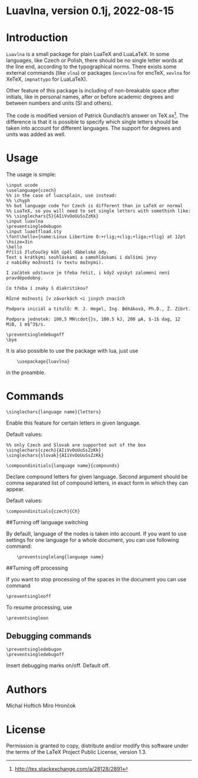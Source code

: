 # Luavlna, version 0.1j, 2022-08-15

# Introduction

`Luavlna` is a small package for plain LuaTeX and LuaLaTeX. In some languages,
like Czech or Polish, there should be no single letter words at the
line end, according to the typographical norms. There exists some
external commands (like `vlna`) or packages (`encxvlna` for encTeX,
`xevlna` for XeTeX, `impnattypo` for LuaLaTeX).

Other feature of this package is including of non-breakable space after initials,
like in personal names, after or before academic degrees
and between numbers and units (SI and others).

The code is modified version of Patrick Gundlach’s answer on
TeX.sx[^1]. The difference is that it is possible to specify which
single letters should be taken into account for different
languages.
The support for degrees and units was added as well.

# Usage

The usage is simple:

    \input ucode
    \uselanguage{czech}
    %% in the case of luacsplain, use instead:
    %% \chyph
    %% but language code for Czech is different than in LaTeX or normal 
    %% LuaTeX, so you will need to set single letters with somethinh like:
    %% \singlechars{5}{AIiVvOoUuSsZzKk}
    \input luavlna
    \preventsingledebugon
    \input luaotfload.sty
    \font\hello={name:Linux Libertine O:+rlig;+clig;+liga;+tlig} at 12pt 
    \hsize=3in
    \hello
    Příliš žluťoučký kůň úpěl ďábelské ódy. 
    Text s krátkými souhláskami a samohláskami i dalšími jevy 
    z nabídky možností (v textu možnými). 
    
    I začátek odstavce je třeba řešit, i když výskyt zalomení není pravděpodobný.
    
    Co třeba í znaky š diakritikou?
    
    Různé možnosti [v závorkách <i jiných znacích

    Podpora iniciál a titulů: M. J. Hegel, Ing. Běháková, Ph.D., Ž. Zíbrt.

    Podpora jednotek: 100,5 MN\cdot{}s, 100.5 kJ, 200 µA, $-1$ dag, 12 MiB, 1 m$^3$/s.

    \preventsingledebugoff
    \bye


It is also possible to use the package with lua, just use

        \usepackage{luavlna}

in the preamble.

# Commands

    \singlechars{language name}{letters} 

Enable this feature for certain letters in given language. 

Default values:

    %% only Czech and Slovak are supported out of the box
    \singlechars{czech}{AIiVvOoUuSsZzKk}
    \singlechars{slovak}{AIiVvOoUuSsZzKk}

    \compoundinitials{language name}{compounds}

Declare compound letters for given language. Second argument should be comma 
separated list of compound letters, in exact form in which they can appear.

Default values:

    \compoundinitials{czech}{Ch}

##Turning off language switching

By default, language of the nodes is taken into account. If you want to use
settings for one language for a whole document, you can use following command:

    	\preventsinglelang{language name}

##Turning off processing

If you want to stop processing of the spaces in the document you can use
command

    \preventsingleoff

To resume processing, use

    \preventsingleon

## Debugging commands 

    \preventsingledebugon
    \preventsingledebugoff

Insert debugging marks on/off. Default off.

# Authors

Michal Hoftich
Miro Hrončok

# License

Permission is granted to copy, distribute and/or modify this software
under the terms of the LaTeX Project Public License, version 1.3.

[^1]:
    <http://tex.stackexchange.com/a/28128/2891>
